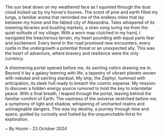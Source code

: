 
The sun beat down on my weathered face as I squinted through the dust cloud kicked up by my horse's hooves. The scent of pine and earth filled my lungs, a familiar aroma that reminded me of the endless miles that lay between my home and the fabled city of Alexandria. Tales whispered of its towering libraries and bustling markets, a siren song luring me from the quiet solitude of my village. With a worn map clutched in my hand, I navigated the treacherous terrain, my heart pounding with equal parts fear and excitement. Every bend in the road promised new encounters, every rustle in the undergrowth a potential threat or an unexpected ally. This was the heart of adventure, where bravery and resilience were the only currency. 

A shimmering portal opened before me, its swirling colors drawing me in. Beyond it lay a galaxy teeming with life, a tapestry of vibrant planets woven with nebulae and swirling stardust. My ship, the Zephyr, hummed with anticipation, its sleek hull ready to breach the cosmic expanse.  My mission: to discover a hidden energy source rumored to hold the key to interstellar peace.  With a final breath, I leaped through the portal, leaving behind the familiar comfort of Earth.  The vastness of the universe stretched before me, a symphony of light and shadow, whispering of uncharted realms and unimaginable dangers. This was my destiny, a journey through time and space, guided by curiosity and fueled by the unquenchable thirst for exploration. 

~ By Hozmi - 23 October 2024
